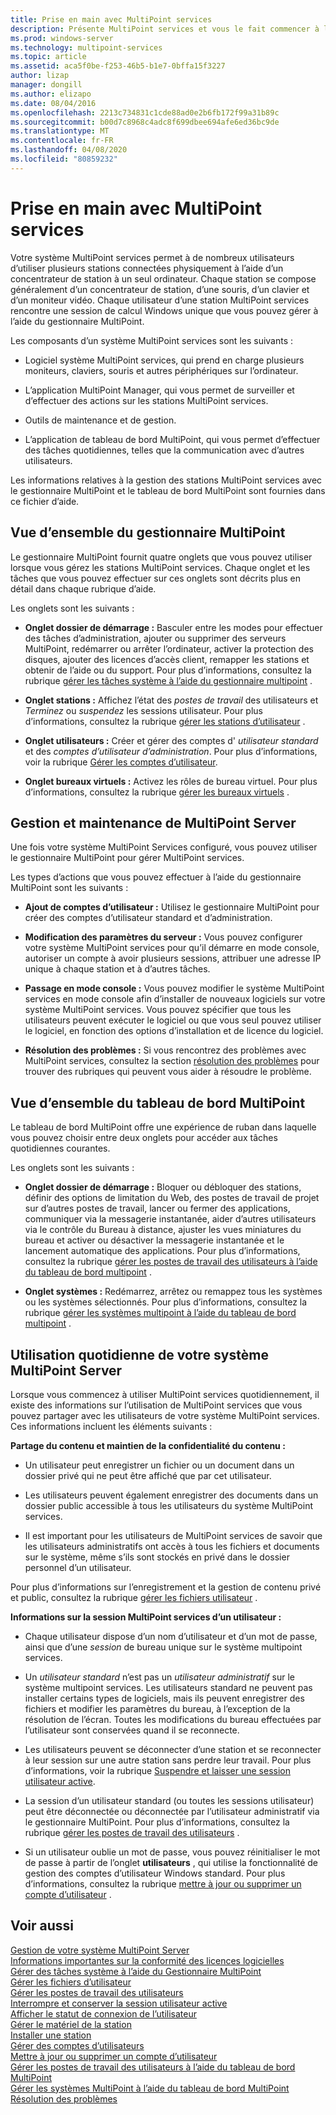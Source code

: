 ```yaml
---
title: Prise en main avec MultiPoint services
description: Présente MultiPoint services et vous le fait commencer à l’utiliser.
ms.prod: windows-server
ms.technology: multipoint-services
ms.topic: article
ms.assetid: aca5f0be-f253-46b5-b1e7-0bffa15f3227
author: lizap
manager: dongill
ms.author: elizapo
ms.date: 08/04/2016
ms.openlocfilehash: 2213c734831c1cde88ad0e2b6fb172f99a31b89c
ms.sourcegitcommit: b00d7c8968c4adc8f699dbee694afe6ed36bc9de
ms.translationtype: MT
ms.contentlocale: fr-FR
ms.lasthandoff: 04/08/2020
ms.locfileid: "80859232"
---
```

# <a name="getting-started-with-multipoint-services"></a>Prise en main avec MultiPoint services
Votre système MultiPoint services permet à de nombreux utilisateurs d’utiliser plusieurs stations connectées physiquement à l’aide d’un concentrateur de station à un seul ordinateur. Chaque station se compose généralement d’un concentrateur de station, d’une souris, d’un clavier et d’un moniteur vidéo. Chaque utilisateur d’une station MultiPoint services rencontre une session de calcul Windows unique que vous pouvez gérer à l’aide du gestionnaire MultiPoint.  
  
Les composants d’un système MultiPoint services sont les suivants :  
  
-   Logiciel système MultiPoint services, qui prend en charge plusieurs moniteurs, claviers, souris et autres périphériques sur l’ordinateur.  
  
-   L’application MultiPoint Manager, qui vous permet de surveiller et d’effectuer des actions sur les stations MultiPoint services.  
  
-   Outils de maintenance et de gestion.  
  
-   L’application de tableau de bord MultiPoint, qui vous permet d’effectuer des tâches quotidiennes, telles que la communication avec d’autres utilisateurs.  
  
Les informations relatives à la gestion des stations MultiPoint services avec le gestionnaire MultiPoint et le tableau de bord MultiPoint sont fournies dans ce fichier d’aide.  
  
## <a name="overview-of-multipoint-manager"></a>Vue d’ensemble du gestionnaire MultiPoint  
Le gestionnaire MultiPoint fournit quatre onglets que vous pouvez utiliser lorsque vous gérez les stations MultiPoint services. Chaque onglet et les tâches que vous pouvez effectuer sur ces onglets sont décrits plus en détail dans chaque rubrique d’aide.  
  
Les onglets sont les suivants :  
  
-   **Onglet dossier de démarrage :** Basculer entre les modes pour effectuer des tâches d’administration, ajouter ou supprimer des serveurs MultiPoint, redémarrer ou arrêter l’ordinateur, activer la protection des disques, ajouter des licences d’accès client, remapper les stations et obtenir de l’aide ou du support. Pour plus d’informations, consultez la rubrique [gérer les tâches système à l’aide du gestionnaire multipoint](Manage-System-Tasks-Using-MultiPoint-Manager.md) .  
  
-   **Onglet stations :** Affichez l’état des *postes de travail* des utilisateurs et *Terminez* ou *suspendez* les sessions utilisateur. Pour plus d’informations, consultez la rubrique [gérer les stations d’utilisateur](Manage-User-Stations.md) .  
  
-   **Onglet utilisateurs :** Créer et gérer des comptes d' *utilisateur standard* et des *comptes d’utilisateur d’administration*. Pour plus d’informations, voir la rubrique [Gérer les comptes d’utilisateur](Manage-User-Accounts.md).  
  
-   **Onglet bureaux virtuels :** Activez les rôles de bureau virtuel. Pour plus d’informations, consultez la rubrique [gérer les bureaux virtuels](Manage-Virtual-Desktops.md) .  
  
## <a name="multipoint-server-management-and-maintenance"></a>Gestion et maintenance de MultiPoint Server  
Une fois votre système MultiPoint Services configuré, vous pouvez utiliser le gestionnaire MultiPoint pour gérer MultiPoint services.  
  
Les types d’actions que vous pouvez effectuer à l’aide du gestionnaire MultiPoint sont les suivants :  
  
-   **Ajout de comptes d’utilisateur :** Utilisez le gestionnaire MultiPoint pour créer des comptes d’utilisateur standard et d’administration.  
  
-   **Modification des paramètres du serveur :** Vous pouvez configurer votre système MultiPoint services pour qu’il démarre en mode console, autoriser un compte à avoir plusieurs sessions, attribuer une adresse IP unique à chaque station et à d’autres tâches.  
  
-   **Passage en mode console :** Vous pouvez modifier le système MultiPoint services en mode console afin d’installer de nouveaux logiciels sur votre système MultiPoint services. Vous pouvez spécifier que tous les utilisateurs peuvent exécuter le logiciel ou que vous seul pouvez utiliser le logiciel, en fonction des options d’installation et de licence du logiciel.  
  
-   **Résolution des problèmes :** Si vous rencontrez des problèmes avec MultiPoint services, consultez la section [résolution des problèmes](Troubleshooting.md) pour trouver des rubriques qui peuvent vous aider à résoudre le problème.  
  
## <a name="overview-of-multipoint-dashboard"></a>Vue d’ensemble du tableau de bord MultiPoint  
Le tableau de bord MultiPoint offre une expérience de ruban dans laquelle vous pouvez choisir entre deux onglets pour accéder aux tâches quotidiennes courantes.  
  
Les onglets sont les suivants :  
  
-   **Onglet dossier de démarrage :** Bloquer ou débloquer des stations, définir des options de limitation du Web, des postes de travail de projet sur d’autres postes de travail, lancer ou fermer des applications, communiquer via la messagerie instantanée, aider d’autres utilisateurs via le contrôle du Bureau à distance, ajuster les vues miniatures du bureau et activer ou désactiver la messagerie instantanée et le lancement automatique des applications. Pour plus d’informations, consultez la rubrique [gérer les postes de travail des utilisateurs à l’aide du tableau de bord multipoint](Manage-User-Desktops-Using-MultiPoint-Dashboard.md) .  
  
-   **Onglet systèmes :** Redémarrez, arrêtez ou remappez tous les systèmes ou les systèmes sélectionnés. Pour plus d’informations, consultez la rubrique [gérer les systèmes multipoint à l’aide du tableau de bord multipoint](Manage-MultiPoint-Systems-Using-MultiPoint-Dashboard.md) .  
  
## <a name="daily-use-of-your-multipoint-server-system"></a>Utilisation quotidienne de votre système MultiPoint Server  
Lorsque vous commencez à utiliser MultiPoint services quotidiennement, il existe des informations sur l’utilisation de MultiPoint services que vous pouvez partager avec les utilisateurs de votre système MultiPoint services. Ces informations incluent les éléments suivants :  
  
**Partage du contenu et maintien de la confidentialité du contenu :**  
  
-   Un utilisateur peut enregistrer un fichier ou un document dans un dossier privé qui ne peut être affiché que par cet utilisateur.  
  
-   Les utilisateurs peuvent également enregistrer des documents dans un dossier public accessible à tous les utilisateurs du système MultiPoint services.  
  
-   Il est important pour les utilisateurs de MultiPoint services de savoir que les utilisateurs administratifs ont accès à tous les fichiers et documents sur le système, même s’ils sont stockés en privé dans le dossier personnel d’un utilisateur.  
  
Pour plus d’informations sur l’enregistrement et la gestion de contenu privé et public, consultez la rubrique [gérer les fichiers utilisateur](Manage-User-Files.md) .  
  
**Informations sur la session MultiPoint services d’un utilisateur :**  
  
-   Chaque utilisateur dispose d’un nom d’utilisateur et d’un mot de passe, ainsi que d’une *session* de bureau unique sur le système multipoint services.  
  
-   Un *utilisateur standard* n’est pas un *utilisateur administratif* sur le système multipoint services. Les utilisateurs standard ne peuvent pas installer certains types de logiciels, mais ils peuvent enregistrer des fichiers et modifier les paramètres du bureau, à l’exception de la résolution de l’écran. Toutes les modifications du bureau effectuées par l’utilisateur sont conservées quand il se reconnecte.  
  
-   Les utilisateurs peuvent se déconnecter d’une station et se reconnecter à leur session sur une autre station sans perdre leur travail. Pour plus d’informations, voir la rubrique [Suspendre et laisser une session utilisateur active](Suspend-and-Leave-User-Session-Active.md).  
  
-   La session d’un utilisateur standard (ou toutes les sessions utilisateur) peut être déconnectée ou déconnectée par l’utilisateur administratif via le gestionnaire MultiPoint. Pour plus d’informations, consultez la rubrique [gérer les postes de travail des utilisateurs](manage-user-desktops-using-multipoint-dashboard.md) .  
  
-   Si un utilisateur oublie un mot de passe, vous pouvez réinitialiser le mot de passe à partir de l’onglet **utilisateurs** , qui utilise la fonctionnalité de gestion des comptes d’utilisateur Windows standard. Pour plus d’informations, consultez la rubrique [mettre à jour ou supprimer un compte d’utilisateur](Update-or-Delete-a-User-Account.md) .  
  
## <a name="see-also"></a>Voir aussi  
[Gestion de votre système MultiPoint Server](managing-your-multipoint-services-system.md)  
[Informations importantes sur la conformité des licences logicielles](Important-Information-about-Software-License-Compliance.md)  
[Gérer des tâches système à l’aide du Gestionnaire MultiPoint](Manage-System-Tasks-Using-MultiPoint-Manager.md)  
[Gérer les fichiers d’utilisateur](Manage-User-Files.md)  
[Gérer les postes de travail des utilisateurs](manage-user-desktops-using-multipoint-dashboard.md)  
[Interrompre et conserver la session utilisateur active](Suspend-and-Leave-User-Session-Active.md)  
[Afficher le statut de connexion de l’utilisateur](View-User-Connection-Status.md)  
[Gérer le matériel de la station](Manage-Station-Hardware.md)  
[Installer une station](Set-Up-a-Station.md)  
[Gérer des comptes d’utilisateurs](Manage-User-Accounts.md)  
[Mettre à jour ou supprimer un compte d’utilisateur](Update-or-Delete-a-User-Account.md)  
[Gérer les postes de travail des utilisateurs à l’aide du tableau de bord MultiPoint](Manage-User-Desktops-Using-MultiPoint-Dashboard.md)  
[Gérer les systèmes MultiPoint à l’aide du tableau de bord MultiPoint](Manage-MultiPoint-Systems-Using-MultiPoint-Dashboard.md)  
[Résolution des problèmes](Troubleshooting.md)    
  
